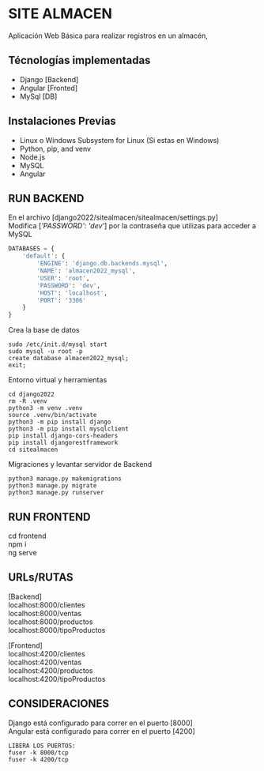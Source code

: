 # SITE ALMACEN
Aplicación Web Básica para realizar registros en un almacén,


## Técnologías implementadas
* Django  [Backend]
* Angular [Fronted]
* MySql	  [DB]


## Instalaciones Previas
* Linux o Windows Subsystem for Linux (Si estas en Windows)
* Python, pip, and venv
* Node.js
* MySQL
* Angular



## RUN BACKEND
En el archivo [django2022/sitealmacen/sitealmacen/settings.py]  
Modifica [*'PASSWORD': 'dev'*] por la contraseña que utilizas para acceder a MySQL
```py
DATABASES = {
    'default': {
        'ENGINE': 'django.db.backends.mysql',
        'NAME': 'almacen2022_mysql',
        'USER': 'root',
        'PASSWORD': 'dev',
        'HOST': 'localhost',
        'PORT': '3306'        
    }
}
```

Crea la base de datos
```console
sudo /etc/init.d/mysql start
sudo mysql -u root -p
create database almacen2022_mysql;
exit;
```

Entorno virtual y herramientas
```console
cd django2022
rm -R .venv
python3 -m venv .venv
source .venv/bin/activate
python3 -m pip install django
python3 -m pip install mysqlclient
pip install django-cors-headers
pip install djangorestframework
cd sitealmacen
```

Migraciones y levantar servidor de Backend
```console
python3 manage.py makemigrations
python3 manage.py migrate
python3 manage.py runserver
```


## RUN FRONTEND
cd frontend  
npm i  
ng serve  


## URLs/RUTAS
[Backend]  
localhost:8000/clientes  
localhost:8000/ventas  
localhost:8000/productos  
localhost:8000/tipoProductos  

[Frontend]  
localhost:4200/clientes  
localhost:4200/ventas  
localhost:4200/productos  
localhost:4200/tipoProductos  


## CONSIDERACIONES
Django está configurado para correr en el puerto [8000]  
Angular está configurado para correr en el puerto [4200]  

```console
LIBERA LOS PUERTOS:
fuser -k 8000/tcp
fuser -k 4200/tcp
```
